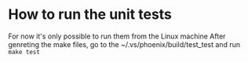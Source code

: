 # How to run the unit tests

For now it's only possible to run them from the Linux machine
After genreting the make files, go to the ~/.vs/phoenix/build/test_test and run `make test`
